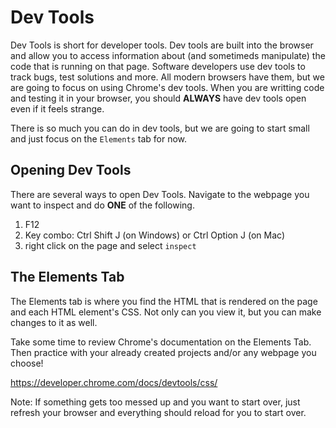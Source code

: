 # Dev Tools

Dev Tools is short for developer tools.  Dev tools are built into the browser and allow you to access information about (and sometimeds manipulate) the code that is running on that page. Software developers use dev tools to track bugs, test solutions and more.  All modern browsers have them, but we are going to focus on using Chrome's dev tools. When you are writting code and testing it in your browser, you should **ALWAYS** have dev tools open even if it feels strange.

There is so much you can do in dev tools, but we are going to start small and just focus on the `Elements` tab for now.

## Opening Dev Tools

There are several ways to open Dev Tools.  Navigate to the webpage you want to inspect and do **ONE** of the following.

1. F12
1. Key combo: Ctrl Shift J (on Windows) or Ctrl Option J (on Mac)
1. right click on the page and select `inspect`

## The Elements Tab

The Elements tab is where you find the HTML that is rendered on the page and each HTML element's CSS.  Not only can you view it, but you can make changes to it as well.  

Take some time to review Chrome's documentation on the Elements Tab. Then practice with your already created projects and/or any webpage you choose!

https://developer.chrome.com/docs/devtools/css/

Note: If something gets too messed up and you want to start over, just refresh your browser and everything should reload for you to start over.  


